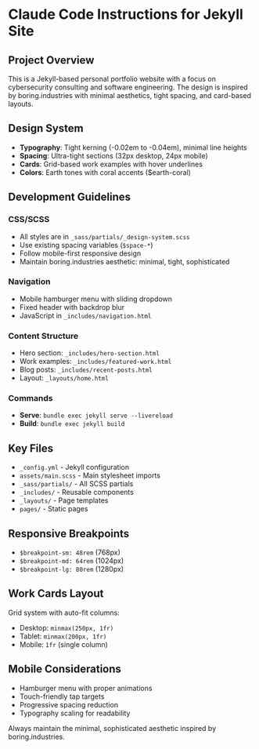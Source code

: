 # Claude Code Instructions for Jekyll Site

## Project Overview
This is a Jekyll-based personal portfolio website with a focus on cybersecurity consulting and software engineering. The design is inspired by boring.industries with minimal aesthetics, tight spacing, and card-based layouts.

## Design System
- **Typography**: Tight kerning (-0.02em to -0.04em), minimal line heights
- **Spacing**: Ultra-tight sections (32px desktop, 24px mobile)
- **Cards**: Grid-based work examples with hover underlines
- **Colors**: Earth tones with coral accents ($earth-coral)

## Development Guidelines

### CSS/SCSS
- All styles are in `_sass/partials/_design-system.scss`
- Use existing spacing variables (`$space-*`)
- Follow mobile-first responsive design
- Maintain boring.industries aesthetic: minimal, tight, sophisticated

### Navigation
- Mobile hamburger menu with sliding dropdown
- Fixed header with backdrop blur
- JavaScript in `_includes/navigation.html`

### Content Structure
- Hero section: `_includes/hero-section.html`
- Work examples: `_includes/featured-work.html` 
- Blog posts: `_includes/recent-posts.html`
- Layout: `_layouts/home.html`

### Commands
- **Serve**: `bundle exec jekyll serve --livereload`
- **Build**: `bundle exec jekyll build`

## Key Files
- `_config.yml` - Jekyll configuration
- `assets/main.scss` - Main stylesheet imports
- `_sass/partials/` - All SCSS partials
- `_includes/` - Reusable components
- `_layouts/` - Page templates
- `pages/` - Static pages

## Responsive Breakpoints
- `$breakpoint-sm: 48rem` (768px)
- `$breakpoint-md: 64rem` (1024px) 
- `$breakpoint-lg: 80rem` (1280px)

## Work Cards Layout
Grid system with auto-fit columns:
- Desktop: `minmax(250px, 1fr)`
- Tablet: `minmax(200px, 1fr)`
- Mobile: `1fr` (single column)

## Mobile Considerations
- Hamburger menu with proper animations
- Touch-friendly tap targets
- Progressive spacing reduction
- Typography scaling for readability

Always maintain the minimal, sophisticated aesthetic inspired by boring.industries.